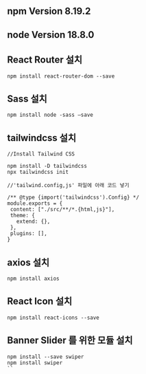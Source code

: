 ## npm Version 8.19.2


## node Version 18.8.0

## React Router 설치

```node
npm install react-router-dom --save
```

## Sass 설치

```node
npm install node -sass —save
```

## tailwindcss 설치

 ```node
 //Install Tailwind CSS
 
 npm install -D tailwindcss
 npx tailwindcss init
 
 //'tailwind.config,js' 파일에 아래 코드 넣기
 
 /** @type {import('tailwindcss').Config} */
module.exports = {
  content: ["./src/**/*.{html,js}"],
  theme: {
    extend: {},
  },
  plugins: [],
}
```
## axios 설치

```node
npm install axios
```

## React Icon 설치

```node
npm install react-icons --save
```

## Banner Slider 를 위한 모듈 설치

```node
npm install --save swiper
npm install swiper
``


